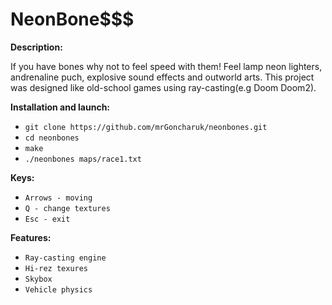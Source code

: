 # NeonBone$$$

**Description:**

If you have bones why not to feel speed with them! Feel lamp neon lighters, andrenaline puch, explosive sound effects and outworld arts.
This project was designed like old-school games using ray-casting(e.g Doom Doom2).

**Installation and launch:**
* `git clone https://github.com/mrGoncharuk/neonbones.git`
* `cd neonbones`
* `make`
* `./neonbones maps/race1.txt`

**Keys:**
* `Arrows - moving`
* `Q - change textures`
* `Esc - exit`

**Features:**
* `Ray-casting engine`
* `Hi-rez texures`
* `Skybox`
* `Vehicle physics`
